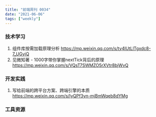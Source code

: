 ```yaml
---
title: "前端周刊 0034"
date: "2021-06-06"
tags: ["weekly"]
---
```


### 技术学习
1. 组件库按需加载原理分析 https://mp.weixin.qq.com/s/ty4IUtLlTgxdc8-7_UGyiQ
2. 见微知著 - 1000字带你掌握nextTick背后的原理 https://mp.weixin.qq.com/s/VQsT7SWMZO5rXVtr8bjWvQ

### 开发实践
1. 写给前端的跨平台方案、跨端引擎的本质 https://mp.weixin.qq.com/s/IyQPf3yn-mjBmWqeb8dYMg

### 工具资源
